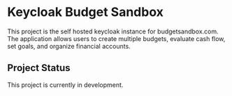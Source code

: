 # Keycloak Budget Sandbox

This project is the self hosted keycloak instance for budgetsandbox.com. The application allows users to create multiple budgets, evaluate cash flow, set goals, and organize financial accounts.

## Project Status

This project is currently in development.